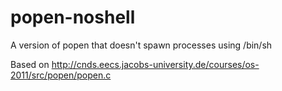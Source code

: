 popen-noshell
=============

A version of popen that doesn't spawn processes using /bin/sh

Based on http://cnds.eecs.jacobs-university.de/courses/os-2011/src/popen/popen.c
